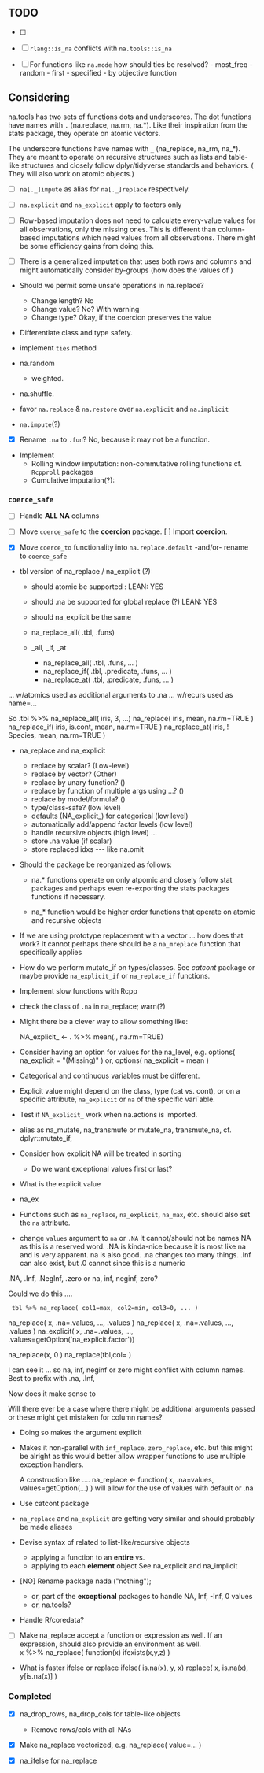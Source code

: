 ## TODO ##

 - [ ] 

 - [ ] `rlang::is_na` conflicts with `na.tools::is_na`

 - [ ] For functions like `na.mode` how should ties be resolved?
       - most_freq
       - random 
       - first
       - specified
       - by objective function

## Considering

 na.tools has two sets of functions dots and underscores. The dot functions have
 names with `.`  (na.replace, na.rm, na.*). Like their inspiration from the 
 stats package, they operate on atomic vectors. 
 
 The underscore functions have
 names with `_` (na_replace, na_rm, na_*). They are meant to operate on 
 recursive structures such as lists and table-like structures and closely follow 
 dplyr/tidyverse standards and behaviors. ( They will also work on atomic 
 objects.)  
 
 - [ ] `na[._]impute` as alias for `na[._]replace` respectively.
 
 - [ ] `na.explicit` and `na_explicit` apply to factors only
 
 - [ ] Row-based imputation does not need to calculate every-value values for 
   all observations, only the missing ones. This is different than column-based
   imputations which need values from all observations. There might be some 
   efficiency gains from doing this.
   
 - [ ] There is a generalized imputation that uses both rows and columns and
   might automatically consider by-groups (how does the values of )
 
 - Should we permit some unsafe operations in na.replace?
   - Change length? No
   - Change value? No? With warning
   - Change type? Okay, if the coercion preserves the value
   
 - Differentiate class and type safety.
 
 - implement `ties` method  
 - na.random
   - weighted. 
 - na.shuffle.
 
 - favor `na.replace` & `na.restore` over `na.explicit` and `na.implicit`
 - `na.impute`(?) 
 
 - [x] Rename `.na` to `.fun`? No, because it may not be a function.

 - Implement 
   - Rolling window imputation: non-commutative rolling functions cf. `Rcpproll` packages
   - Cumulative imputation(?):

### `coerce_safe`

 - [ ] Handle **ALL NA** columns
 - [ ] Move `coerce_safe` to the **coercion** package. [ ] Import **coercion**.
 - [x] Move `coerce_to` functionality into `na.replace.default` -and/or- 
   rename to `coerce_safe` 
 
 
 - tbl version of na_replace / na_explicit (?)
   - should atomic be supported : LEAN: YES
   - should .na be supported for global replace (?) LEAN: YES 
   - should na_explicit be the same 
   - na_replace_all( .tbl, .funs)
   
   - _all, _if, _at
     - na_replace_all( .tbl, .funs, ... ) 
     - na_replace_if( .tbl, .predicate, .funs, ... )
     - na_replace_at( .tbl, .predicate, .funs, ... )
     
 ... w/atomics used as additional arguments to .na
 ... w/recurs used as name=... 
 
 
 
 So .tbl %>% na_replace_all( iris, 3, ...)
             na_replace( iris, mean, na.rm=TRUE )
             na_replace_if( iris, is.cont, mean, na.rm=TRUE )
             na_replace_at( iris, ! Species, mean, na.rm=TRUE )

 
 - na_replace and na_explicit
   - replace by scalar?  (Low-level)
   - replace by vector?  (Other)
   - replace by unary function? ()
   - replace by function of multiple args using  ...? ()
   - replace by model/formula? ()
   - type/class-safe? (low level) 
   - defaults (NA_explicit_) for categorical (low level)
   - automatically add/append factor levels (low level)
   - handle recursive objects (high level) ...  
   - store .na value (if scalar)
   - store replaced idxs --- like na.omit  

 - Should the package be reorganized as follows:
   - na.* functions operate on only atpomic and closely follow stat packages and 
     perhaps even re-exporting the stats packages functions if necessary.
     
   - na_* function would be higher order functions that operate on atomic and 
     recursive objects
   
 - If we are using prototype replacement with a vector ... how does that work?
   It cannot perhaps there should be a `na_mreplace` function that specifically
   applies 
   
 - How do we perform mutate_if on types/classes. See *catcont* package or maybe
   provide `na_explicit_if` or `na_replace_if` functions.
   
 - Implement slow functions with Rcpp 
 
 - check the class of `.na` in na_replace; warn(?)
 
 - Might there be a clever way to allow something like:

    NA_explicit_ <- . %>% mean(., na.rm=TRUE)
 
 - Consider having an option for values for the na_level, e.g.
      options( na_explicit = "(Missing)" ) or, 
      options( na_explicit = mean )  
 - Categorical and continuous variables must be different.
 - Explicit value might depend on the class, type (cat vs. cont), or on a 
   specific attribute, `na_explicit` or `na` of the specific vari`able. 
   
 - Test if `NA_explicit_` work when na.actions is imported.
   
 - alias as na_mutate, na_transmute or mutate_na, transmute_na,
   cf. dplyr::mutate_if, 
  
 - Consider how explicit NA will be treated in sorting 
   - Do we want exceptional values first or last?
   
 - What is the explicit value
 
 - na_ex
   
 - Functions such as `na_replace`, `na_explicit`, `na_max`, etc. should also 
   set the `na` attribute. 
   
 - change `values` argument to `na` or `.NA` 
   It cannot/should not be names NA as this is a reserved word. .NA is kinda-nice
  because it is most like na and is very apparent. na is also good.  .na changes
  too many things. 
  .Inf can also exist, but .0 cannot since this is a numeric
  
  .NA, .Inf, .NegInf, .zero or na, inf, neginf, zero?
  
  Could we do this ....

     tbl %>% na_replace( col1=max, col2=min, col3=0, ... )
  
  na_replace( x, .na=.values, ..., .values )
  na_replace( x, .na=.values, ...,  .values )
  na_explicit( x, .na=.values, ...,   .values=getOption('na_explicit.factor'))
  
  na_replace(x, 0 )
  na_replace(tbl,col= )
  
  
  I can see it ... so na, inf, neginf or zero might conflict with column names. 
  Best to prefix with .na, .Inf,
  
  Now does it make sense to 
  
  Will there ever be a case where there might be additional arguments passed or
  these might get mistaken for column names?
  
  
   + Doing so makes the argument explicit
   - Makes it non-parallel with `inf_replace`, `zero_replace`, etc. but this 
     might be alright as this would better allow wrapper functions to use 
     multiple exception handlers.
     
     A construction like .... 
     na_replace <- function( x, .na=values, values=getOption(...) )
     will allow for the use of values with default or .na
 
 - Use catcont package
 
 - `na_replace` and `na_explicit` are getting very similar and should probably be
   made aliases
   
 - Devise syntax of related to list-like/recursive objects 
   - applying a function to an **entire**  vs.
   - applying to each **element** object
   See na_explicit and na_implicit

 - [NO] Rename package nada ("nothing"); 
   - or, part of the **exceptional** packages to handle NA, Inf, -Inf, 0 values  
   - or, na.tools?
   
 - Handle R/coredata?
 
 - [ ] Make na_replace accept a function or expression as well. If an expression, 
   should also provide an environment as well.  
     x %>% na_replace( function(x) ifexists(x,y,z) )
     
 - What is faster ifelse or replace
   ifelse( is.na(x), y, x)
   replace( x, is.na(x), y[is.na(x)] )

### Completed 

 - [x] na_drop_rows, na_drop_cols for table-like objects
    - Remove rows/cols with all NAs
 - [x] Make na_replace vectorized, e.g. na_replace( value=... )
 - [x] na_ifelse for na_replace
 
